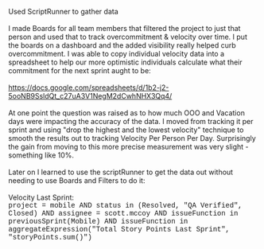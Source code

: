 
Used ScriptRunner to gather data<br /><br />I made Boards for all team members that filtered the project to just that person and used that to track overcommitment &amp; velocity over time. I put the boards on a dashboard and the added visibility really helped curb overcommitment. I was able to copy individual velocity data into a spreadsheet to help our more optimistic individuals calculate what their commitment for the next sprint aught to be:<br /><br />https://docs.google.com/spreadsheets/d/1b2-j2-5ooNB9SsldQt_c27uA3V1NegM2dCwhNHX3Qq4/<br /><br />At one point the question was raised as to how much OOO and Vacation days were impacting the accuracy of the data. I moved from tracking it per sprint and using "drop the highest and the lowest velocity" technique to smooth the results out to tracking Velocity Per Person Per Day. Surprisingly the gain from moving to this more precise measurement was very slight - something like 10%.<br /><br />Later on I learned to use the scriptRunner to get the data out without needing to use Boards and Filters to do it:<br /><br />Velocity Last Sprint:<br /><span style="font-family: &quot;courier new&quot; , &quot;courier&quot; , monospace;">project = mobile AND status in (Resolved, "QA Verified", Closed) AND assignee = scott.mccoy AND issueFunction in previousSprint(Mobile) AND issueFunction in aggregateExpression("Total Story Points Last Sprint", "storyPoints.sum()")</span>
